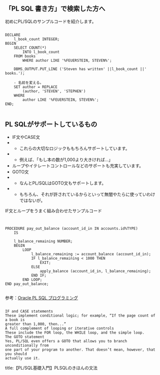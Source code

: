 





## 「PL SQL 書き方」で検索した方へ

初めにPL/SQLのサンプルコードを紹介します。


<pre><code>
DECLARE
    l_book_count INTEGER;
BEGIN
    SELECT COUNT(*)
        INTO l_book_count
    FROM books
        WHERE author LIKE '%FEUERSTEIN, STEVEN%';

    DBMS_OUTPUT.PUT_LINE ('Steven has written' ||l_book_count ||' books.');

    - 名前を変える。
    SET author = REPLACE 
        (author, 'STEVEN', 'STEPHEN')
    WHERE 
        author LIKE '%FEUERSTEIN, STEVEN%';
END;

</code></pre>


## PL SQLがサポートしているもの

- IF文やCASE文
- - これらの大切なロジックももちろんサポートしています。
- - 例えば、「もし本の数が1,000より大きければ...」
- ループやイテレートコントロールなどのサポートも充実しています。
- GOTO文
- - なんとPL/SQLはGOTO文もサポートします。
- - もちろん、それが許されているからといって無闇やたらに使っていわけではないが。



IF文とループをうまく組み合わせたサンプルコード

<pre><code>

PROCEDURE pay_out_balance (account_id_in IN accounts.id%TYPE)
    IS
    
    l_balance_remaining NUMBER;
    BEGIN
        LOOP
            l_balance_remaining := account_balance (account_id_in);
            IF l_balance_remaining < 1000 THEN
                EXIT;
            ELSE
                apply_balance (account_id_in, l_balance_remaining);
            END IF;
        END LOOP;
END pay_out_balance;

</code></pre>

参考：<a href="https://datubaze.files.wordpress.com/2015/09/s_feuerstein_oracle-pl_sql-programming_6th-edition_2014.pdf">Oracle PL SQL プログラミング</a>

<pre><code>
IF and CASE statements
These implement conditional logic; for example, “If the page count of a book is
greater than 1,000, then...”
A full complement of looping or iterative controls
These include the FOR loop, the WHILE loop, and the simple loop.
The GOTO statement
Yes, PL/SQL even offers a GOTO that allows you to branch unconditionally from
one part of your program to another. That doesn’t mean, however, that you should
actually use it.
</code></pre>






title:【PL/SQL基礎入門】PLSQLのきほんの文法


